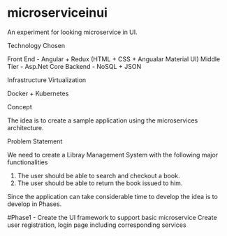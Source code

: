 # microserviceinui
An experiment for looking microservice in UI. 

Technology Chosen

Front End - Angular + Redux (HTML + CSS + Angualar Material UI)
Middle Tier - Asp.Net Core
Backend - NoSQL + JSON

Infrastructure Virtualization

Docker + Kubernetes

Concept

The idea is to create a sample application using the microservices architecture.

Problem Statement

We need to create a Libray Management System with the following major functionalities

1. The user should be able to search and checkout a book.
2. The user should be able to return the book issued to him.

Since the application can take considerable time to develop the idea is to develop in Phases.

#Phase1 - 
Create the UI framework to support basic microservice
Create user registration, login page including corresponding services

